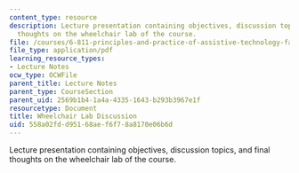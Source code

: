 ```yaml
---
content_type: resource
description: Lecture presentation containing objectives, discussion topics, and final
  thoughts on the wheelchair lab of the course.
file: /courses/6-811-principles-and-practice-of-assistive-technology-fall-2014/558a02fdd95168aef6f78a8170e06b6d_MIT6_811F14_Wheelchair.pdf
file_type: application/pdf
learning_resource_types:
- Lecture Notes
ocw_type: OCWFile
parent_title: Lecture Notes
parent_type: CourseSection
parent_uid: 2569b1b4-1a4a-4335-1643-b293b3967e1f
resourcetype: Document
title: Wheelchair Lab Discussion
uid: 558a02fd-d951-68ae-f6f7-8a8170e06b6d
---
```

Lecture presentation containing objectives, discussion topics, and final thoughts on the wheelchair lab of the course.

